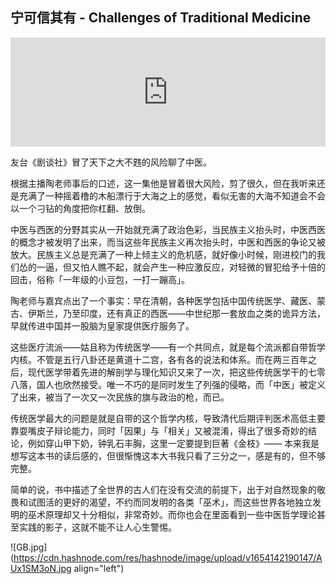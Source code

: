 ## 宁可信其有 - Challenges of Traditional Medicine

<iframe allow="autoplay *; encrypted-media *; fullscreen *; clipboard-write" frameborder="0" height="175" style="width:100%;max-width:660px;overflow:hidden;background:transparent;" sandbox="allow-forms allow-popups allow-same-origin allow-scripts allow-storage-access-by-user-activation allow-top-navigation-by-user-activation" src="https://embed.podcasts.apple.com/cn/podcast/vol-35-%E6%95%85%E5%AE%AB%E5%8C%BB%E4%BA%8B-%E5%8F%A4%E4%BB%A3%E9%98%B2%E7%96%AB-%E5%AE%AB%E5%BB%B7%E5%8C%BB%E7%96%97%E5%92%8C%E4%B8%AD%E5%8C%BB%E7%9A%84%E5%B7%AB%E6%9C%AF%E4%B8%8E%E7%90%86%E6%80%A7/id1537284707?i=1000559954149"></iframe>

友台《剧谈社》冒了天下之大不韪的风险聊了中医。

根据主播陶老师事后的口述，这一集他是冒着很大风险，剪了很久，但在我听来还是充满了一种摇着橹的木船漂行于大海之上的感觉，看似无害的大海不知道会不会以一个刁钻的角度把你杠翻、放倒。

中医与西医的分野其实从一开始就充满了政治色彩，当民族主义抬头时，中医西医的概念才被发明了出来，而当这些年民族主义再次抬头时，中医和西医的争论又被放大。民族主义总是充满了一种上倾主义的危机感，就好像小时候，刚进校门的我们怂的一逼，但又怕人瞧不起，就会产生一种应激反应，对轻微的冒犯给予十倍的回击，俗称「一年级的小豆包，一打一蹦高」。

陶老师与嘉宾点出了一个事实：早在清朝，各种医学包括中国传统医学、藏医、蒙古、伊斯兰，乃至印度，还有真正的西医——中世纪那一套放血之类的诡异方法，早就传进中国并一股脑为皇家提供医疗服务了。

这些医疗流派——姑且称为传统医学——有一个共同点，就是每个流派都自带哲学内核。不管是五行八卦还是黄道十二宫，各有各的说法和体系。而在两三百年之后，现代医学带着先进的解剖学与理化知识又来了一次，把这些传统医学干的七零八落，国人也欣然接受。唯一不巧的是同时发生了列强的侵略，而「中医」被定义了出来，被当了一次又一次民族的旗与政治的枪，而已。

传统医学最大的问题是就是自带的这个哲学内核，导致清代后期评判医术高低主要靠耍嘴皮子辩论能力，同时「因果」与「相关」又被混淆，得出了很多奇妙的结论，例如穿山甲下奶，钟乳石丰胸，这里一定要提到巨著《金枝》—— 本来我是想写这本书的读后感的，但很惭愧这本大书我只看了三分之一，感是有的，但不够完整。

简单的说，书中描述了全世界的古人们在没有交流的前提下，出于对自然现象的敬畏和试图活的更好的渴望，不约而同发明的各类「巫术」，而这些世界各地独立发明的巫术原理却又十分相似，非常奇妙。而你也会在里面看到一些中医哲学理论甚至实践的影子，这就不能不让人心生警惕。

![GB.jpg](https://cdn.hashnode.com/res/hashnode/image/upload/v1654142190147/AUx1SM3oN.jpg align="left")


